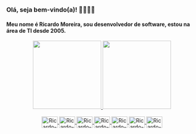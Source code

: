 ### Olá, seja bem-vindo(a)! 👋👋👋👋

<h4>Meu nome é Ricardo Moreira, sou desenvolvedor de software, estou na área de TI desde 2005.</h4> 

<div align="center">
  <a href="https://github.com/rgusto">
  <img height="180em" src="https://github-readme-stats.vercel.app/api?username=rgusto&show_icons=true&theme=discord_old_blurple&include_all_commits=true&count_private=true&locale=pt-br"/>
  <img height="180em" src="https://github-readme-stats.vercel.app/api/top-langs/?username=rgusto&layout=compact&langs_count=8&theme=discord_old_blurple&locale=pt-br"/>
</div>
  
<div align="center"><br>
  <img align="center" alt="Ricardo-Java" height="30" width="42" src="https://cdn.jsdelivr.net/gh/devicons/devicon/icons/java/java-plain.svg">
  <img align="center" alt="Ricardo-PHP" height="30" width="42" src="https://cdn.jsdelivr.net/gh/devicons/devicon/icons/php/php-plain.svg">
  <img align="center" alt="Ricardo-Kotlin" height="30" width="42" src="https://cdn.jsdelivr.net/gh/devicons/devicon/icons/kotlin/kotlin-original.svg" >
  <img align="center" alt="Ricardo-JS" height="30" width="42" src="https://cdn.jsdelivr.net/gh/devicons/devicon/icons/javascript/javascript-plain.svg">   
  <img align="center" alt="Ricardo-TS" height="30" width="42" src="https://cdn.jsdelivr.net/gh/devicons/devicon/icons/typescript/typescript-original.svg">
  <img align="center" alt="Ricardo-MySQL" height="30" width="42" src="https://cdn.jsdelivr.net/gh/devicons/devicon/icons/mysql/mysql-plain.svg">
  <img align="center" alt="Ricardo-Oracle" height="30" width="42" src="https://cdn.jsdelivr.net/gh/devicons/devicon/icons/oracle/oracle-original.svg">
</div>

